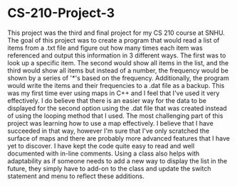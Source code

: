 # CS-210-Project-3

This project was the third and final project for my CS 210 course at SNHU. The goal of this project was to create a program that would read a list of items from a .txt file and figure out how many times each item was referenced and output this information in 3 different ways. The first was to look up a specific item. The second would show all items in the list, and the third would show all items but instead of a number, the frequency would be shown by a series of '*'s based on the frequency. Additionally, the program would write the items and their frequencies to a .dat file as a backup. This was my first time ever using maps in C++ and I feel that I've used it very effectively. I do believe that there is an easier way for the data to be displayed for the second option using the .dat file that was created instead of using the looping method that I used. The most challenging part of this project was learning how to use a map effectively. I believe that I have succeeded in that way, however I'm sure that I've only scratched the surface of maps and there are probably more advanced features that I have yet to discover. I have kept the code quite easy to read and well documented with in-line comments. Using a class also helps with adaptability as if someone needs to add a new way to display the list in the future, they simply have to add-on to the class and update the switch statement and menu to reflect these additions.  
